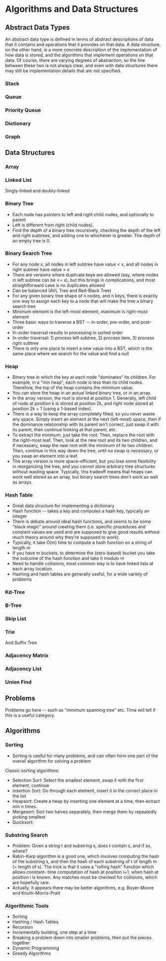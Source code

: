 # Algorithms and Data Structures

## Abstract Data Types

An abstract data type is defined in terms of abstract descriptions of data
that it contains and operations that it provides on that data.  A data structure,
on the other hand, is a more concrete description of the implementation of how
data is stored, and the algorithms that implement operations on that data.  Of
course, there are varying degrees of abstraction, so the line between these two
is not always clear, and even with data structures there may still be implementation
details that are not specified.

### Stack

### Queue

### Priority Queue

### Dictionary

### Graph

## Data Structures

### Array

### Linked List

Singly-linked and doubly-linked

### Binary Tree

* Each node has pointers to left and right child nodes, and optionally to parent
* Left is different from right (child nodes).
* Find the depth of a binary tree recursively, checking the depth of the left and 
  right subtrees, and adding one to whichever is greater.  The depth of an empty
  tree is 0.

### Binary Search Tree

* For any node x, all nodes in left subtree have value < x, and all nodes in
  right subtree have value > x
* There are versions where duplicate keys are allowed (say, where nodes in left subtree
  can be <= x), but this brings in complications, and most straightforward case is no
  duplicates allowed
* Can be balanced (AVL Tree and Red-Black Tree)
* For any given binary tree shape of n nodes, and n keys, there is exactly one way to assign
  each key to a node that will make the tree a binary search tree
* Minimum element is the left-most element, maximum is right-most element
* Three basic ways to traverse a BST -- in-order, pre-order, and post-order
* In-order traversal results in processing in sorted order
* In-order traversal: 1) process left subtree, 2) process item, 3) process right subtree
* There is only one place to insert a new value into a BST, which is the same place where
  we search for the value and find a null

### Heap

* Binary tree in which the key at each node "dominates" its children. For example, in
  a "min heap", each node is less than its child nodes.  Therefore, the top of the heap
  contains the minimum value.
* You can store the heap in an actual linked binary tree, or in an array.
* In the array version, the root is stored at position 1. Generally, left child of node
  at position k is stored at position 2k, and right node stored at position 2k + 1 (using
  a 1-based index).
* There is a way to keep the array completely filled, so you never waste any space.  Simply
  insert an element at the next (left-most) space, then if the dominance relationship with its
  parent isn't correct, just swap it with its parent, then continue looking at that parent, etc.
* To extract the minimum, just take the root.  Then, replace the root with the right-most leaf.
  Then, look at the new root and its two children, and if necessary, swap the new root with the
  minimum of its two children.  Then, continue in this way down the tree, until no swap is 
  necessary, or you swap an element into a leaf.
* The array version is more space-efficient, but you lose some flexibility in reorganizing
  the tree, and you cannot store arbitrary tree structures without wasting space. Typically,
  this tradeoff means that heaps can work well stored as an array, but binary search trees
  don't work so well as arrays.

### Hash Table

* Great data structure for implementing a dictionary
* Hash function -- takes a key and computes a hash key, typically an integer
* There is debate around ideal hash functions, and seems to be some "black magic"
  around creating them (i.e. specific procedures and constant values are used and
  are supposed to give good results without much theory around why they're supposed
  to work).
* Typically, it take O(m) time to compute a hash function on a string of length m
* If you have m buckets, to determine the (zero-based) bucket you take the outcome of
  the hash function and take it modulo m
* Need to handle collisions, most common way is to have linked lists at each array
  location.
* Hashing and hash tables are generally useful, for a wide variety of problems

### Kd-Tree

### B-Tree

### Skip List

### Trie

And Suffix Tree

### Adjacency Matrix

### Adjacency List

### Union Find

## Problems

Problems go here -- such as "minimum spanning tree" etc.  Time will tell if this is a useful category.

## Algorithms

### Sorting

* Sorting is useful for many problems, and can often form one part of the overall
  algorithm for solving a problem

Classic sorting algorithms:
* Selection Sort: Select the smallest element, swap it with the first element, continue
* Insertion Sort: Go through each element, insert it in the correct place in the list
* Heapsort: Create a heap by inserting one element at a time, then extract min n times.
* Mergesort: Sort two halves separately, then merge them by repeatedly picking smallest
* Quicksort: 

### Substring Search

* Problem: Given a string t and substring s, does t contain s, and if so, where?
* Rabin-Karp algorithm is a good one, which involves computing the hash of the
  substring s, and then the hash of each substring of t of length m (= length
  of s).  The trick is that it uses a "rolling hash" function which allows constant-
  time computation of hash at position i+1, when hash at position i is known. Any
  matches must be checked for collisions, which are hopefully rare.
* Actually, it appears there may be better algorithms, e.g. Boyer-Moore and
  Knuth-Morris-Pratt

### Algorithmic Tools

* Sorting
* Hashing / Hash Tables
* Recursion
* Incrementally building, one step at a time
* Breaking a problem down into smaller problems, then put the pieces together
* Dynamic Programming
* Greedy Algorithms






